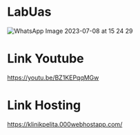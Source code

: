 # LabUas
![WhatsApp Image 2023-07-08 at 15 24 29](https://github.com/adamkennedy123/LabUas/assets/92745982/789e5d21-3c7f-4ff1-997e-f710f11e4718)

# Link Youtube
https://youtu.be/BZ1KEPqqMGw
# Link Hosting
https://klinikpelita.000webhostapp.com/
